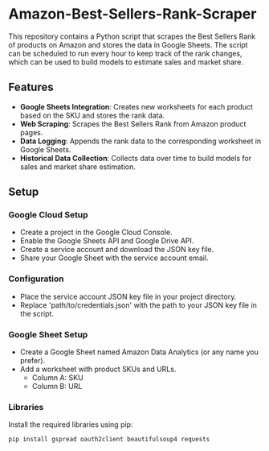 # Amazon-Best-Sellers-Rank-Scraper

This repository contains a Python script that scrapes the Best Sellers Rank of products on Amazon and stores the data in Google Sheets. The script can be scheduled to run every hour to keep track of the rank changes, which can be used to build models to estimate sales and market share.

## Features

- **Google Sheets Integration**: Creates new worksheets for each product based on the SKU and stores the rank data.
- **Web Scraping**: Scrapes the Best Sellers Rank from Amazon product pages.
- **Data Logging**: Appends the rank data to the corresponding worksheet in Google Sheets.
- **Historical Data Collection**: Collects data over time to build models for sales and market share estimation.

## Setup

### Google Cloud Setup
- Create a project in the Google Cloud Console.
- Enable the Google Sheets API and Google Drive API.
- Create a service account and download the JSON key file.
- Share your Google Sheet with the service account email.

### Configuration
- Place the service account JSON key file in your project directory.
- Replace 'path/to/credentials.json' with the path to your JSON key file in the script.

### Google Sheet Setup
- Create a Google Sheet named Amazon Data Analytics (or any name you prefer).
- Add a worksheet with product SKUs and URLs.
    * Column A: SKU
    * Column B: URL

### Libraries

Install the required libraries using pip:

```bash
pip install gspread oauth2client beautifulsoup4 requests
